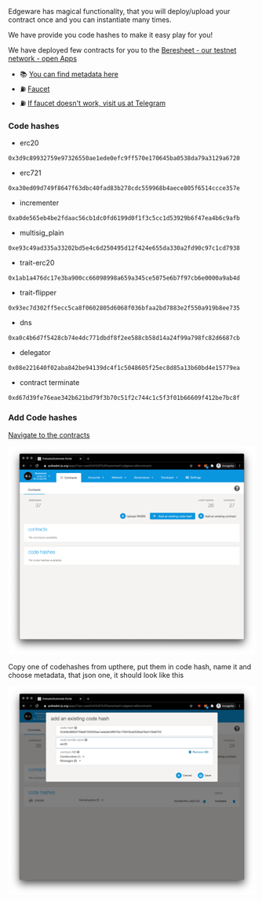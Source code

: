 
Edgeware has magical functionality, that you will deploy/upload your contract once and you can instantiate many times. 

We have provide you code hashes to make it easy play for you!

We have deployed few contracts for you to the [Beresheet - our testnet network - open Apps](https://polkadot.js.org/apps/?rpc=wss%3A%2F%2Fberesheet1.edgewa.re#/contracts)

* 📚 [You can find metadata here]((3/introduction.md))
* ⛽️ [Faucet](https://beresheet-faucet.vercel.app/)
* ⛽️ [If faucet doesn't work, visit us at Telegram](https://t.me/edg_developers)

### Code hashes 
* erc20 
```
0x3d9c89932759e97326550ae1ede0efc9ff570e170645ba0538da79a3129a6720
```
* erc721 
```
0xa30ed09d749f8647f63dbc40fad83b278cdc559968b4aece805f6514ccce357e
```
* incrementer 
```
0xa0de565eb4be2fdaac56cb1dc0fd6199d0f1f3c5cc1d53929b6f47ea4b6c9afb
```
* multisig_plain 
```
0xe93c49ad335a33202bd5e4c6d250495d12f424e655da330a2fd90c97c1cd7938
```
* trait-erc20 
```
0x1ab1a476dc17e3ba900cc66098998a659a345ce5075e6b7f97cb6e0000a9ab4d
```
* trait-flipper 
```
0x93ec7d302ff5ecc5ca8f0602805d6068f036bfaa2bd7883e2f550a919b8ee735
```
* dns 
```
0xa0c4b6d7f5428cb74e4dc771dbdf8f2ee588cb58d14a24f99a798fc82d6687cb
```
* delegator 
```
0x08e221640f02aba842be94139dc4f1c5048605f25ec8d85a13b60bd4e15779ea
```
* contract terminate 
```
0xd67d39fe76eae342b621bd79f3b70c51f2c744c1c5f3f01b66609f412be7bc8f
```

### Add Code hashes

[Navigate to the contracts](https://polkadot.js.org/apps/?rpc=wss%3A%2F%2Fberesheet1.edgewa.re#/contracts)

![Add-Codehash](./assets/live-add-codehash.png)

Copy one of codehashes from upthere, put them in code hash, name it and choose metadata, that json one, it should look like this 

![Save-Codehash](./assets/live-save-codehash.png)